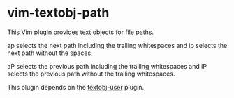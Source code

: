 vim-textobj-path
================

This Vim plugin provides text objects for file paths.

ap selects the next path including the trailing whitespaces and ip selects the next path without the spaces.

aP selects the previous path including the trailing whitespaces and iP selects the previous path without the trailing whitespaces.

This plugin depends on the [textobj-user][1] plugin.

[1]: https://github.com/kana/vim-textobj-user
